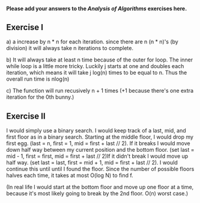 #### Please add your answers to the ***Analysis of  Algorithms*** exercises here.

## Exercise I

a) a increase by n * n for each iteration. since there are n (n * n)'s (by division) it will always take n iterations to complete.


b) It will always take at least n time because of the outer for loop. The inner while loop is a little more tricky. Luckily j starts at one and doubles each iteration, which means it will take j log(n) times to be equal to n. Thus the overall run time is nlog(n)


c) The function will run recusively n + 1 times (+1 because there's one extra iteration for the 0th bunny.)

## Exercise II
I would simply use a binary search. I would keep track of a last, mid, and first floor as in a binary search. Starting at the middle floor, I would drop my first egg. (last = n, first = 1, mid = first + last // 2). If it breaks I would move down half way between my current position and the bottom floor. (set last = mid - 1, first = first, mid = first + last // 2)If it didn't break I would move up half way. (set last = last, first = mid + 1, mid = first + last // 2). I would continue this until until I found the floor. Since the number of possible floors halves each time, it takes at most O(log N) to find f.


(In real life I would start at the bottom floor and move up one floor at a time, because it's most likely going to break by the 2nd floor. O(n) worst case.)


